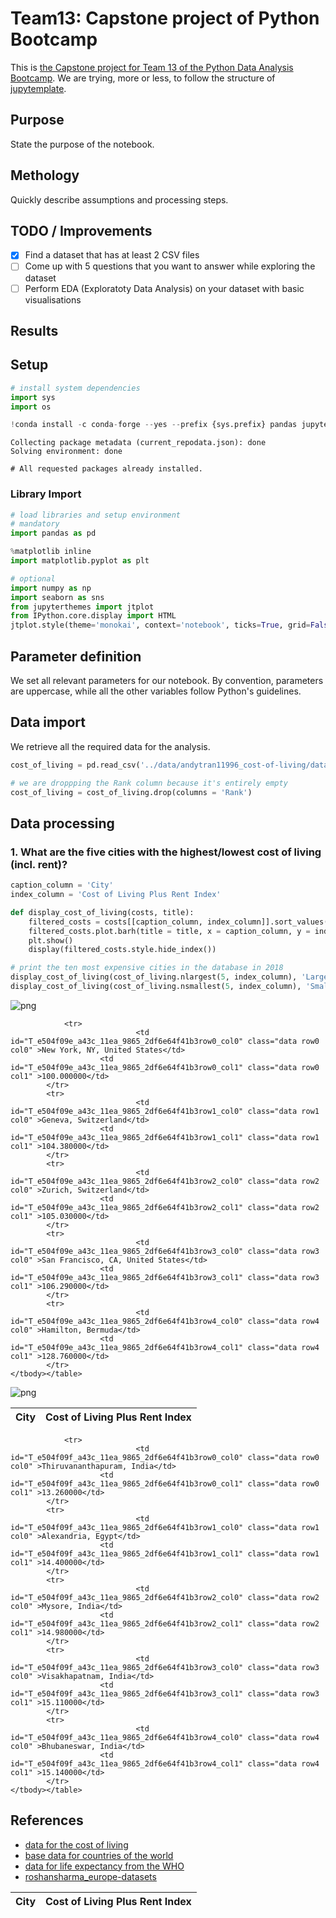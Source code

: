 # Team13: Capstone project of Python Bootcamp

This is [the Capstone project for Team 13 of the Python Data Analysis Bootcamp](https://github.com/pyladiesams/Bootcamp-Data-Analysis-beginner-apr-may2020/blob/master/Capstone/README.md).
We are trying, more or less, to follow the structure of [jupytemplate](https://github.com/xtreamsrl/jupytemplate/blob/master/jupytemplate/jupytemplate/template.ipynb).

## Purpose

State the purpose of the notebook.

## Methology

Quickly describe assumptions and processing steps.

## TODO / Improvements

* [x] Find a dataset that has at least 2 CSV files
* [ ] Come up with 5 questions that you want to answer while exploring the dataset
* [ ] Perform EDA (Exploratoty Data Analysis) on your dataset with basic visualisations

## Results

## Setup


```python
# install system dependencies
import sys
import os

!conda install -c conda-forge --yes --prefix {sys.prefix} pandas jupyterthemes seaborn jupyter_contrib_nbextensions pandoc
```

    Collecting package metadata (current_repodata.json): done
    Solving environment: done
    
    # All requested packages already installed.
    


### Library Import


```python
# load libraries and setup environment
# mandatory
import pandas as pd

%matplotlib inline
import matplotlib.pyplot as plt

# optional
import numpy as np
import seaborn as sns
from jupyterthemes import jtplot
from IPython.core.display import HTML
jtplot.style(theme='monokai', context='notebook', ticks=True, grid=False)
```

## Parameter definition

We set all relevant parameters for our notebook. By convention, parameters are uppercase, while all the other variables follow Python's guidelines.

## Data import
We retrieve all the required data for the analysis.


```python
cost_of_living = pd.read_csv('../data/andytran11996_cost-of-living/datasets_73059_162758_cost-of-living-2018.csv')

# we are droppping the Rank column because it's entirely empty
cost_of_living = cost_of_living.drop(columns = 'Rank')
```

## Data processing

### 1. What are the five cities with the highest/lowest cost of living (incl. rent)?


```python
caption_column = 'City'
index_column = 'Cost of Living Plus Rent Index'

def display_cost_of_living(costs, title):
    filtered_costs = costs[[caption_column, index_column]].sort_values(index_column)
    filtered_costs.plot.barh(title = title, x = caption_column, y = index_column)
    plt.show()
    display(filtered_costs.style.hide_index())

# print the ten most expensive cities in the database in 2018
display_cost_of_living(cost_of_living.nlargest(5, index_column), 'Largest Rent Index')
display_cost_of_living(cost_of_living.nsmallest(5, index_column), 'Smallest Rent Index')
```


![png](team13_capstone_project_files/team13_capstone_project_7_0.png)



<style  type="text/css" >
</style><table id="T_e504f09e_a43c_11ea_9865_2df6e64f41b3" ><thead>    <tr>        <th class="col_heading level0 col0" >City</th>        <th class="col_heading level0 col1" >Cost of Living Plus Rent Index</th>    </tr></thead><tbody>
                <tr>
                                <td id="T_e504f09e_a43c_11ea_9865_2df6e64f41b3row0_col0" class="data row0 col0" >New York, NY, United States</td>
                        <td id="T_e504f09e_a43c_11ea_9865_2df6e64f41b3row0_col1" class="data row0 col1" >100.000000</td>
            </tr>
            <tr>
                                <td id="T_e504f09e_a43c_11ea_9865_2df6e64f41b3row1_col0" class="data row1 col0" >Geneva, Switzerland</td>
                        <td id="T_e504f09e_a43c_11ea_9865_2df6e64f41b3row1_col1" class="data row1 col1" >104.380000</td>
            </tr>
            <tr>
                                <td id="T_e504f09e_a43c_11ea_9865_2df6e64f41b3row2_col0" class="data row2 col0" >Zurich, Switzerland</td>
                        <td id="T_e504f09e_a43c_11ea_9865_2df6e64f41b3row2_col1" class="data row2 col1" >105.030000</td>
            </tr>
            <tr>
                                <td id="T_e504f09e_a43c_11ea_9865_2df6e64f41b3row3_col0" class="data row3 col0" >San Francisco, CA, United States</td>
                        <td id="T_e504f09e_a43c_11ea_9865_2df6e64f41b3row3_col1" class="data row3 col1" >106.290000</td>
            </tr>
            <tr>
                                <td id="T_e504f09e_a43c_11ea_9865_2df6e64f41b3row4_col0" class="data row4 col0" >Hamilton, Bermuda</td>
                        <td id="T_e504f09e_a43c_11ea_9865_2df6e64f41b3row4_col1" class="data row4 col1" >128.760000</td>
            </tr>
    </tbody></table>



![png](team13_capstone_project_files/team13_capstone_project_7_2.png)



<style  type="text/css" >
</style><table id="T_e504f09f_a43c_11ea_9865_2df6e64f41b3" ><thead>    <tr>        <th class="col_heading level0 col0" >City</th>        <th class="col_heading level0 col1" >Cost of Living Plus Rent Index</th>    </tr></thead><tbody>
                <tr>
                                <td id="T_e504f09f_a43c_11ea_9865_2df6e64f41b3row0_col0" class="data row0 col0" >Thiruvananthapuram, India</td>
                        <td id="T_e504f09f_a43c_11ea_9865_2df6e64f41b3row0_col1" class="data row0 col1" >13.260000</td>
            </tr>
            <tr>
                                <td id="T_e504f09f_a43c_11ea_9865_2df6e64f41b3row1_col0" class="data row1 col0" >Alexandria, Egypt</td>
                        <td id="T_e504f09f_a43c_11ea_9865_2df6e64f41b3row1_col1" class="data row1 col1" >14.400000</td>
            </tr>
            <tr>
                                <td id="T_e504f09f_a43c_11ea_9865_2df6e64f41b3row2_col0" class="data row2 col0" >Mysore, India</td>
                        <td id="T_e504f09f_a43c_11ea_9865_2df6e64f41b3row2_col1" class="data row2 col1" >14.980000</td>
            </tr>
            <tr>
                                <td id="T_e504f09f_a43c_11ea_9865_2df6e64f41b3row3_col0" class="data row3 col0" >Visakhapatnam, India</td>
                        <td id="T_e504f09f_a43c_11ea_9865_2df6e64f41b3row3_col1" class="data row3 col1" >15.110000</td>
            </tr>
            <tr>
                                <td id="T_e504f09f_a43c_11ea_9865_2df6e64f41b3row4_col0" class="data row4 col0" >Bhubaneswar, India</td>
                        <td id="T_e504f09f_a43c_11ea_9865_2df6e64f41b3row4_col1" class="data row4 col1" >15.140000</td>
            </tr>
    </tbody></table>


## References

* [data for the cost of living](https://www.kaggle.com/andytran11996/cost-of-living/)
* [base data for countries of the world](https://www.kaggle.com/fernandol/countries-of-the-world)
* [data for life expectancy from the WHO](https://www.kaggle.com/kumarajarshi/life-expectancy-who)
* [roshansharma_europe-datasets](https://www.kaggle.com/roshansharma/europe-datasets)
